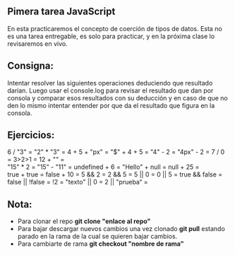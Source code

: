 ## Pimera tarea JavaScript

En esta practicaremos el concepto de coerción de tipos de datos. Esta no es una tarea entregable, es solo para practicar, y en la próxima clase lo revisaremos en vivo.

## Consigna:

Intentar resolver las siguientes operaciones deduciendo que resultado darían. Luego usar el console.log para revisar el resultado que dan por consola y comparar esos resultados con su deducción y en caso de que no den lo mismo intentar entender por que da el resultado que figura en la consola.

## Ejercicios:
6 / "3" = 
"2" * "3" =
4 + 5 + "px" =
"$" + 4 + 5 =
"4" - 2 =
"4px" - 2 =
7 / 0 =
3>2>1 = 
12 + ""  =  
"15" * 2  = 
"15" - "11" =
undefined + 6 = 
"Hello" + null = 
null + 25 =    
true + true =
false + 10 =
5 && 2 =
2 && 5 =
5 || 0 =
0 || 5 =
true && false =
false || !false =
!2 =
"texto" || 0 =
2 || "prueba“ =

## Nota:
- Para clonar el repo **git clone "enlace al repo"**
- Para bajar descargar nuevos cambios una vez clonado **git pull** estando parado en la rama de la cual se quieren bajar cambios.
- Para cambiarte de rama **git checkout "nombre de rama"**